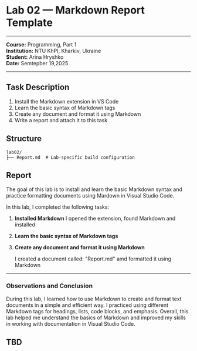 # Lab 02 — Markdown Report Template
 
---
**Course:** Programming, Part 1  
**Institution:** NTU KhPI, Kharkiv, Ukraine  
**Student:** Arina Hryshko  
**Date:** Semtepber 19,2025  
 
---
 
## Task Description
 
 1. Install the Markdown extension in VS Code
 2. Learn the basic syntax of Markdown tags
 3. Create any document and format it using Markdown
 4. Write a report and attach it to this task
## Structure
 
```text
lab02/
├── Report.md  # Lab-specific build configuration
```
 
## Report
 
The goal of this lab is to install and learn the basic Markdown syntax and practice formatting documents using Mardown in Visual Studio Code.
 
In this lab, I completed the following tasks:

1. **Installed Markdown**
   I opened the extension, found Markdown and installed

2. **Learn the basic syntax of Markdown tags**
   
3. **Create any document and format it using Markdown**
   
   I created a document called: "Report.md" amd formatted it using Markdown
 
---
 
 
 ### Observations and Conclusion
During this lab, I learned how to use Markdown to create and format text documents in a simple and efficient way. I practiced using different Markdown tags for headings, lists, code blocks, and emphasis. Overall, this lab helped me understand the basics of Markdown and improved my skills in working with documentation in Visual Studio Code.
 
 
 TBD
---
